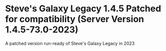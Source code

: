 # Steve's Galaxy Legacy 1.4.5 Patched for compatibility (Server Version 1.4.5-73.0-2023)
 A patched version run-ready of Steve's Galaxy Legacy in 2023
